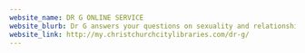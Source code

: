```yaml
---
website_name: DR G ONLINE SERVICE
website_blurb: Dr G answers your questions on sexuality and relationships.
website_link: http://my.christchurchcitylibraries.com/dr-g/
---
```

